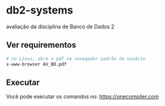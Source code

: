 # db2-systems
avaliação da disciplina de Banco de Dados 2

## Ver requirementos
```bash
# no Linux, abre o pdf no navegador padrão do usuário
x-www-browser AV_BD.pdf
```

## Executar
Você pode executar os comandos no: <a src="https://onecompiler.com/postgresql">https://onecompiler.com</a>